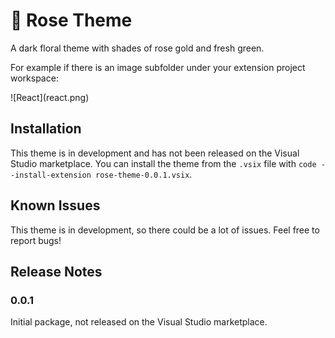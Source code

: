 # 🌹 Rose Theme

A dark floral theme with shades of rose gold and fresh green.

For example if there is an image subfolder under your extension project workspace:

\!\[React\]\(react.png\)

## Installation

This theme is in development and has not been released on the Visual Studio marketplace. You can install the theme from the `.vsix` file with `code --install-extension rose-theme-0.0.1.vsix`.

## Known Issues

This theme is in development, so there could be a lot of issues. Feel free to report bugs!

## Release Notes

### 0.0.1

Initial package, not released on the Visual Studio marketplace.

